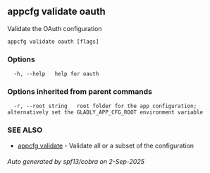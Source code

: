 ## appcfg validate oauth

Validate the OAuth configuration

```
appcfg validate oauth [flags]
```

### Options

```
  -h, --help   help for oauth
```

### Options inherited from parent commands

```
  -r, --root string   root folder for the app configuration; alternatively set the GLADLY_APP_CFG_ROOT environment variable
```

### SEE ALSO

* [appcfg validate](appcfg_validate.md)	 - Validate all or a subset of the configuration

###### Auto generated by spf13/cobra on 2-Sep-2025
